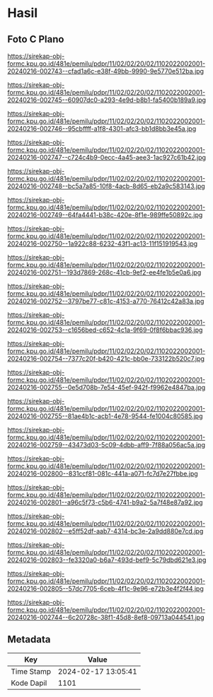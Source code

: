 # Hasil

## Foto C Plano

https://sirekap-obj-formc.kpu.go.id/481e/pemilu/pdpr/11/02/02/20/02/1102022002001-20240216-002743--cfad1a6c-e38f-49bb-9990-9e5770e512ba.jpg

https://sirekap-obj-formc.kpu.go.id/481e/pemilu/pdpr/11/02/02/20/02/1102022002001-20240216-002745--60907dc0-a293-4e9d-b8b1-fa5400b189a9.jpg

https://sirekap-obj-formc.kpu.go.id/481e/pemilu/pdpr/11/02/02/20/02/1102022002001-20240216-002746--95cbffff-a1f8-4301-afc3-bb1d8bb3e45a.jpg

https://sirekap-obj-formc.kpu.go.id/481e/pemilu/pdpr/11/02/02/20/02/1102022002001-20240216-002747--c724c4b9-0ecc-4a45-aee3-1ac927c61b42.jpg

https://sirekap-obj-formc.kpu.go.id/481e/pemilu/pdpr/11/02/02/20/02/1102022002001-20240216-002748--bc5a7a85-10f8-4acb-8d65-eb2a9c583143.jpg

https://sirekap-obj-formc.kpu.go.id/481e/pemilu/pdpr/11/02/02/20/02/1102022002001-20240216-002749--64fa4441-b38c-420e-8f1e-989ffe50892c.jpg

https://sirekap-obj-formc.kpu.go.id/481e/pemilu/pdpr/11/02/02/20/02/1102022002001-20240216-002750--1a922c88-6232-43f1-ac13-11f151919543.jpg

https://sirekap-obj-formc.kpu.go.id/481e/pemilu/pdpr/11/02/02/20/02/1102022002001-20240216-002751--193d7869-268c-41cb-9ef2-ee4fe1b5e0a6.jpg

https://sirekap-obj-formc.kpu.go.id/481e/pemilu/pdpr/11/02/02/20/02/1102022002001-20240216-002752--3797be77-c81c-4153-a770-76412c42a83a.jpg

https://sirekap-obj-formc.kpu.go.id/481e/pemilu/pdpr/11/02/02/20/02/1102022002001-20240216-002753--c1656bed-c652-4c1a-9f69-0f8f6bbac936.jpg

https://sirekap-obj-formc.kpu.go.id/481e/pemilu/pdpr/11/02/02/20/02/1102022002001-20240216-002754--7377c20f-b420-421c-bb0e-733122b520c7.jpg

https://sirekap-obj-formc.kpu.go.id/481e/pemilu/pdpr/11/02/02/20/02/1102022002001-20240216-002755--0e5d708b-7e54-45ef-942f-f9962e4847ba.jpg

https://sirekap-obj-formc.kpu.go.id/481e/pemilu/pdpr/11/02/02/20/02/1102022002001-20240216-002755--81ae4b1c-acb1-4e78-9544-fe1004c80585.jpg

https://sirekap-obj-formc.kpu.go.id/481e/pemilu/pdpr/11/02/02/20/02/1102022002001-20240216-002759--43473d03-5c09-4dbb-aff9-7f88a056ac5a.jpg

https://sirekap-obj-formc.kpu.go.id/481e/pemilu/pdpr/11/02/02/20/02/1102022002001-20240216-002800--831ccf81-081c-441a-a071-fc7d7e27fbbe.jpg

https://sirekap-obj-formc.kpu.go.id/481e/pemilu/pdpr/11/02/02/20/02/1102022002001-20240216-002801--a96c5f73-c5b6-4741-b9a2-5a7f48e87a92.jpg

https://sirekap-obj-formc.kpu.go.id/481e/pemilu/pdpr/11/02/02/20/02/1102022002001-20240216-002802--e5ff52df-aab7-4314-bc3e-2a9dd880e7cd.jpg

https://sirekap-obj-formc.kpu.go.id/481e/pemilu/pdpr/11/02/02/20/02/1102022002001-20240216-002803--fe3320a0-b6a7-493d-bef9-5c79dbd621e3.jpg

https://sirekap-obj-formc.kpu.go.id/481e/pemilu/pdpr/11/02/02/20/02/1102022002001-20240216-002805--57dc7705-6ceb-4f1c-9e96-e72b3e4f2f44.jpg

https://sirekap-obj-formc.kpu.go.id/481e/pemilu/pdpr/11/02/02/20/02/1102022002001-20240216-002744--6c20728c-38f1-45d8-8ef8-09713a044541.jpg


## Metadata

| Key        | Value               |
| ---------- | ------------------- |
| Time Stamp | 2024-02-17 13:05:41 |
| Kode Dapil | 1101                |



